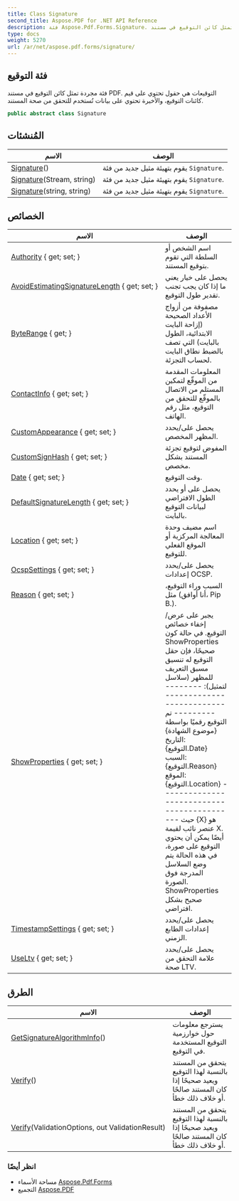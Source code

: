 ```yaml
---
title: Class Signature
second_title: Aspose.PDF for .NET API Reference
description: فئة Aspose.Pdf.Forms.Signature. فئة مجردة تمثل كائن التوقيع في مستند PDF. التوقيعات هي حقول تحتوي على قيم كائنات التوقيع، والأخيرة تحتوي على بيانات تُستخدم للتحقق من صحة المستند
type: docs
weight: 5270
url: /ar/net/aspose.pdf.forms/signature/
---
```

## فئة التوقيع

فئة مجردة تمثل كائن التوقيع في مستند PDF. التوقيعات هي حقول تحتوي على قيم كائنات التوقيع، والأخيرة تحتوي على بيانات تُستخدم للتحقق من صحة المستند.

```csharp
public abstract class Signature
```

## المُنشئات

| الاسم | الوصف |
| --- | --- |
| [Signature](signature/#constructor)() | يقوم بتهيئة مثيل جديد من فئة `Signature`. |
| [Signature](signature/#constructor_1)(Stream, string) | يقوم بتهيئة مثيل جديد من فئة `Signature`. |
| [Signature](signature/#constructor_2)(string, string) | يقوم بتهيئة مثيل جديد من فئة `Signature`. |

## الخصائص

| الاسم | الوصف |
| --- | --- |
| [Authority](../../aspose.pdf.forms/signature/authority/) { get; set; } | اسم الشخص أو السلطة التي تقوم بتوقيع المستند. |
| [AvoidEstimatingSignatureLength](../../aspose.pdf.forms/signature/avoidestimatingsignaturelength/) { get; set; } | يحصل على خيار يعني ما إذا كان يجب تجنب تقدير طول التوقيع. |
| [ByteRange](../../aspose.pdf.forms/signature/byterange/) { get; } | مصفوفة من أزواج الأعداد الصحيحة (إزاحة البايت الابتدائية، الطول بالبايت) التي تصف بالضبط نطاق البايت لحساب التجزئة. |
| [ContactInfo](../../aspose.pdf.forms/signature/contactinfo/) { get; set; } | المعلومات المقدمة من الموقّع لتمكين المستلم من الاتصال بالموقّع للتحقق من التوقيع، مثل رقم الهاتف. |
| [CustomAppearance](../../aspose.pdf.forms/signature/customappearance/) { get; set; } | يحصل على/يحدد المظهر المخصص. |
| [CustomSignHash](../../aspose.pdf.forms/signature/customsignhash/) { get; set; } | المفوض لتوقيع تجزئة المستند بشكل مخصص. |
| [Date](../../aspose.pdf.forms/signature/date/) { get; set; } | وقت التوقيع. |
| [DefaultSignatureLength](../../aspose.pdf.forms/signature/defaultsignaturelength/) { get; set; } | يحصل على أو يحدد الطول الافتراضي لبيانات التوقيع بالبايت. |
| [Location](../../aspose.pdf.forms/signature/location/) { get; set; } | اسم مضيف وحدة المعالجة المركزية أو الموقع الفعلي للتوقيع. |
| [OcspSettings](../../aspose.pdf.forms/signature/ocspsettings/) { get; set; } | يحصل على/يحدد إعدادات OCSP. |
| [Reason](../../aspose.pdf.forms/signature/reason/) { get; set; } | السبب وراء التوقيع، مثل (أنا أوافق، Pip B.). |
| [ShowProperties](../../aspose.pdf.forms/signature/showproperties/) { get; set; } | يجبر على عرض/إخفاء خصائص التوقيع. في حالة كون ShowProperties صحيحًا، فإن حقل التوقيع له تنسيق مسبق التعريف للمظهر (سلاسل لتمثيل): ------------------------------------------- تم التوقيع رقميًا بواسطة {موضوع الشهادة} التاريخ: {التوقيع.Date} السبب: {التوقيع.Reason} الموقع: {التوقيع.Location} ------------------------------------------- حيث {X} هو عنصر نائب لقيمة X. أيضًا يمكن أن يحتوي التوقيع على صورة، في هذه الحالة يتم وضع السلاسل المدرجة فوق الصورة. ShowProperties صحيح بشكل افتراضي. |
| [TimestampSettings](../../aspose.pdf.forms/signature/timestampsettings/) { get; set; } | يحصل على/يحدد إعدادات الطابع الزمني. |
| [UseLtv](../../aspose.pdf.forms/signature/useltv/) { get; set; } | يحصل على/يحدد علامة التحقق من صحة LTV. |

## الطرق

| الاسم | الوصف |
| --- | --- |
| [GetSignatureAlgorithmInfo](../../aspose.pdf.forms/signature/getsignaturealgorithminfo/)() | يسترجع معلومات حول خوارزمية التوقيع المستخدمة في التوقيع. |
| [Verify](../../aspose.pdf.forms/signature/verify/#verify)() | يتحقق من المستند بالنسبة لهذا التوقيع ويعيد صحيحًا إذا كان المستند صالحًا أو خلاف ذلك خطأ. |
| [Verify](../../aspose.pdf.forms/signature/verify/#verify_1)(ValidationOptions, out ValidationResult) | يتحقق من المستند بالنسبة لهذا التوقيع ويعيد صحيحًا إذا كان المستند صالحًا أو خلاف ذلك خطأ. |

### انظر أيضًا

* مساحة الأسماء [Aspose.Pdf.Forms](../../aspose.pdf.forms/)
* التجميع [Aspose.PDF](../../)